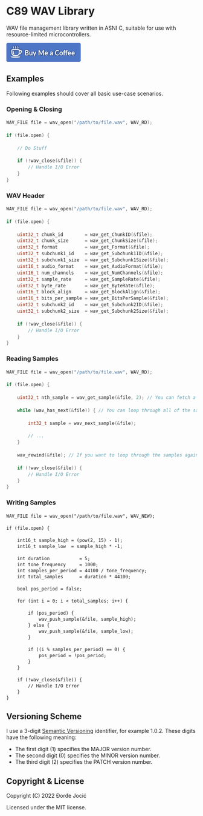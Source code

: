 # C89 WAV Library

WAV file management library written in ASNI C, suitable for use with resource-limited microcontrollers.

[![Buy Me Coffee](assets/images/buy-me-coffee.png)](https://www.paypal.me/DjordjeJocic)

## Examples

Following examples should cover all basic use-case scenarios.

### Opening & Closing

```c
WAV_FILE file = wav_open("/path/to/file.wav", WAV_RD);

if (file.open) {
    
    // Do Stuff
    
    if (!wav_close(&file)) {
        // Handle I/O Error
    }
}
```

### WAV Header

```c
WAV_FILE file = wav_open("/path/to/file.wav", WAV_RD);

if (file.open) {
    
    uint32_t chunk_id        = wav_get_ChunkID(&file);
    uint32_t chunk_size      = wav_get_ChunkSize(&file);
    uint32_t format          = wav_get_Format(&file);
    uint32_t subchunk1_id    = wav_get_Subchunk1ID(&file);
    uint32_t subchunk1_size  = wav_get_Subchunk1Size(&file);
    uint16_t audio_format    = wav_get_AudioFormat(&file);
    uint16_t num_channels    = wav_get_NumChannels(&file);
    uint32_t sample_rate     = wav_get_SampleRate(&file);
    uint32_t byte_rate       = wav_get_ByteRate(&file);
    uint16_t block_align     = wav_get_BlockAlign(&file);
    uint16_t bits_per_sample = wav_get_BitsPerSample(&file);
    uint32_t subchunk2_id    = wav_get_Subchunk2ID(&file);
    uint32_t subchunk2_size  = wav_get_Subchunk2Size(&file);
    
    if (!wav_close(&file)) {
        // Handle I/O Error
    }
}
```

### Reading Samples

```c
WAV_FILE file = wav_open("/path/to/file.wav", WAV_RD);

if (file.open) {
    
    uint32_t nth_sample = wav_get_sample(&file, 2); // You can fetch a specific sample - 0-indexed...
    
    while (wav_has_next(&file)) { // You can loop through all of the samples...
        
        int32_t sample = wav_next_sample(&file);
        
        // ...
    }
    
    wav_rewind(&file); // If you want to loop through the samples again...
    
    if (!wav_close(&file)) {
        // Handle I/O Error
    }
}
```

### Writing Samples

```
WAV_FILE file = wav_open("/path/to/file.wav", WAV_NEW);

if (file.open) {
	
	int16_t sample_high = (pow(2, 15) - 1);
	int16_t sample_low  = sample_high * -1;
	
	int duration           = 5;
	int tone_frequency     = 1000;
	int samples_per_period = 44100 / tone_frequency;
	int total_samples      = duration * 44100;
	
	bool pos_period = false;
	
	for (int i = 0; i < total_samples; i++) {
	
		if (pos_period) {
			wav_push_sample(&file, sample_high);
		} else {
			wav_push_sample(&file, sample_low);
		}
		
		if ((i % samples_per_period) == 0) {
			pos_period = !pos_period;
		}
	}
	
    if (!wav_close(&file)) {
        // Handle I/O Error
    }
}
```

## Versioning Scheme

I use a 3-digit [Semantic Versioning](https://semver.org/spec/v2.0.0.html) identifier, for example 1.0.2. These digits have the following meaning:

*   The first digit (1) specifies the MAJOR version number.
*   The second digit (0) specifies the MINOR version number.
*   The third digit (2) specifies the PATCH version number.

## Copyright & License

Copyright (C) 2022 Đorđe Jocić

Licensed under the MIT license.
